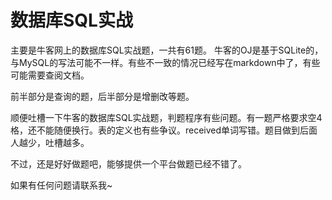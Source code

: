 # 数据库SQL实战
主要是牛客网上的数据库SQL实战题，一共有61题。
牛客的OJ是基于SQLite的，与MySQL的写法可能不一样。有些不一致的情况已经写在markdown中了，有些可能需要查阅文档。

前半部分是查询的题，后半部分是增删改等题。

顺便吐槽一下牛客的数据库SQL实战题，判题程序有些问题。有一题严格要求空4格，还不能随便换行。表的定义也有些争议。received单词写错。题目做到后面人越少，吐槽越多。

不过，还是好好做题吧，能够提供一个平台做题已经不错了。

如果有任何问题请联系我~